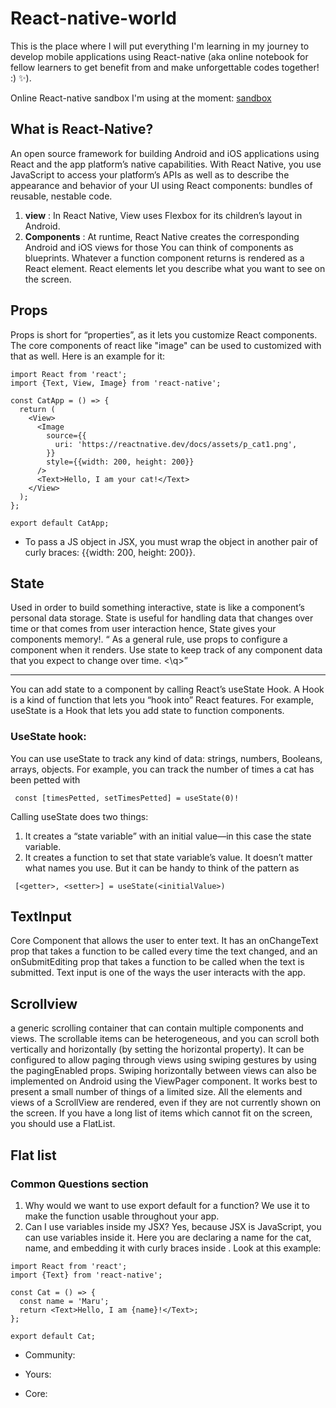 # React-native-world
This is the place where I will put everything I'm learning in my journey to develop mobile applications using React-native (aka online notebook for fellow learners to get benefit from and make unforgettable codes together! :) ✨). 

Online React-native sandbox I'm using at the moment:
[sandbox](https://codesandbox.io/p/sandbox/react-native-q4qymyp2l6) 

## What is React-Native? 
An open source framework for building Android and iOS applications using React and the app platform’s native capabilities. With React Native, you use JavaScript to access your platform’s APIs as well as to describe the appearance and behavior of your UI using React components: bundles of reusable, nestable code. 
1. __view__ : In React Native, View uses Flexbox for its children’s layout in Android. 
2. __Components__ : At runtime, React Native creates the corresponding Android and iOS views for those You can think of components as blueprints. Whatever a function component returns is rendered as a React element. React elements let you describe what you want to see on the screen.

## Props
Props is short for “properties”, as it lets you customize React components. The core components of react like "image" can be used to customized with that as well. Here is an example for it:
```
import React from 'react';
import {Text, View, Image} from 'react-native';

const CatApp = () => {
  return (
    <View>
      <Image
        source={{
          uri: 'https://reactnative.dev/docs/assets/p_cat1.png',
        }}
        style={{width: 200, height: 200}}
      />
      <Text>Hello, I am your cat!</Text>
    </View>
  );
};

export default CatApp; 
```
- To pass a JS object in JSX, you must wrap the object in another pair of curly braces: {{width: 200, height: 200}}. 

## State
Used in order to build something interactive, state is like a component’s personal data storage. State is useful for handling data that changes over time or that comes from user interaction hence, State gives your components memory!. 
<q> As a general rule, use props to configure a component when it renders. Use state to keep track of any component data that you expect to change over time. <\q>
___
You can add state to a component by calling React’s useState Hook. A Hook is a kind of function that lets you “hook into” React features. For example, useState is a Hook that lets you add state to function components.
### UseState hook:
You can use useState to track any kind of data: strings, numbers, Booleans, arrays, objects. For example, you can track the number of times a cat has been petted with
```
 const [timesPetted, setTimesPetted] = useState(0)!
```
Calling useState does two things:

1. It creates a “state variable” with an initial value—in this case the state variable. 
2. It creates a function to set that state variable’s value.
It doesn’t matter what names you use. But it can be handy to think of the pattern as
```
 [<getter>, <setter>] = useState(<initialValue>)
```
 ## TextInput
Core Component that allows the user to enter text. It has an onChangeText prop that takes a function to be called every time the text changed, and an onSubmitEditing prop that takes a function to be called when the text is submitted. Text input is one of the ways the user interacts with the app.

## Scrollview
a generic scrolling container that can contain multiple components and views. The scrollable items can be heterogeneous, and you can scroll both vertically and horizontally (by setting the horizontal property).
It can be configured to allow paging through views using swiping gestures by using the pagingEnabled props. Swiping horizontally between views can also be implemented on Android using the ViewPager component. It works best to present a small number of things of a limited size. All the elements and views of a ScrollView are rendered, even if they are not currently shown on the screen. If you have a long list of items which cannot fit on the screen, you should use a FlatList. 

## Flat list
### Common Questions section
1. Why would we want to use export default for a function?
We use it to make the function usable throughout your app. 
2. Can I use variables inside my JSX? 
Yes, because JSX is JavaScript, you can use variables inside it. Here you are declaring a name for the cat, name, and embedding it with curly braces inside <Text>. Look at this example:
```
import React from 'react';
import {Text} from 'react-native';

const Cat = () => {
  const name = 'Maru';
  return <Text>Hello, I am {name}!</Text>;
};

export default Cat; 
```

- Community:

- Yours:

- Core: